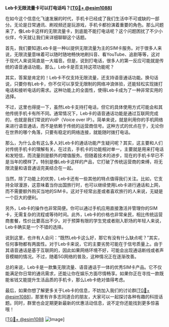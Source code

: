 **Leb卡无限流量卡可以打电话吗？[[TG💪+ @esim1088](https://t.me/s/esim1088)]**

在如今这个信息化飞速发展的时代，手机卡已经成了我们生活中不可或缺的一部分。无论是日常通讯、刷视频还是玩游戏，手机卡都扮演着重要的角色。那么问题来了，像Leb卡这样的无限流量卡，到底能不能打电话呢？这个问题困扰了不少小伙伴，今天就让我们来详细聊聊这个话题。

首先，我们要知道Leb卡是一种以提供无限流量为主的SIM卡服务。对于很多人来说，无限流量意味着可以随时随地畅快地刷抖音、看YouTube、追剧等等，这对于现代人来说简直是一大福音。但是，说到打电话，很多人的第一反应可能就是传统的语音通话功能。那么，Leb卡是否支持这项功能呢？

其实，答案是肯定的！Leb卡不仅支持无限流量，还支持语音通话功能。换句话说，只要你有Leb卡，你不仅可以享受无限制的网络冲浪体验，还能轻松实现拨打电话和接听电话的需求。这种功能上的全面性，使得Leb卡成为了一种非常实用的选择。

不过，这里也得提一下，虽然Leb卡支持打电话，但它的具体使用方式可能会和其他传统手机卡有所不同。通常情况下，Leb卡的语音通话功能是通过互联网完成的，也就是我们常说的VoIP（Voice over IP）。简单来说，就是利用你的手机网络来进行语音通话，而不是依赖于传统的运营商信号。这种方式的优点在于，无论你在世界的哪个角落，只要有稳定的网络连接，就能随时拨打电话。

那么，为什么会有这么多人对Leb卡的通话功能产生疑问呢？其实，这主要和人们对传统手机卡的理解有关。在过去，手机卡的功能相对单一，主要就是用来打电话和发短信，而流量则是额外的增值服务。但随着技术的进步，现在的手机卡早已不是当年的模样了。特别是像Leb卡这样的产品，它打破了传统运营商的束缚，将无限流量和语音通话完美结合在一起。

当然，除了功能上的优势，Leb卡还有一些其他的特点值得我们关注。比如，它支持全球漫游，这意味着当你出国旅行时，也可以继续使用Leb卡进行通话和上网，而不需要额外购买当地的SIM卡。这对于经常出差或者喜欢旅行的人来说，无疑是一个巨大的便利。

另外，Leb卡的操作也非常简便。你可以通过手机应用直接激活并管理你的SIM卡，无需复杂的流程或等待时间。此外，Leb卡的价格也非常亲民，相比传统运营商套餐，性价比要高出不少。对于预算有限的学生党或者刚入职场的年轻人来说，Leb卡确实是一个不错的选择。

说到这里，也许有人会问：“既然Leb卡这么好，那它有没有什么缺点呢？”其实，任何事物都有两面性。对于Leb卡来说，它的主要劣势可能在于信号质量上。由于其语音通话是基于互联网的，因此如果网络环境不好，可能会出现通话断线或者声音模糊的情况。不过，随着5G网络的普及，这种情况正在逐渐改善。

总的来说，Leb卡是一款集无限流量、语音通话于一体的优秀SIM卡产品。它不仅能满足你日常的通讯需求，还能让你在娱乐方面尽情畅享。如果你正在寻找一款既能省钱又能提升生活品质的手机卡，那么Leb卡绝对值得考虑。

最后，如果你想了解更多关于Leb卡的信息，不妨加入我们的讨论群[[TG💪+ @esim1088](https://t.me/s/esim1088)]，那里有许多志同道合的朋友，大家可以一起探讨各种有趣的科技话题。同时，群里也会定期更新最新的优惠活动信息，说不定你还能找到更多惊喜哦！

[[TG💪+ @esim1088](https://t.me/s/esim1088) ![Image](https://i.postimg.cc/4NQfJmqS/Snipaste-2025-05-13-00-14-12.png)]